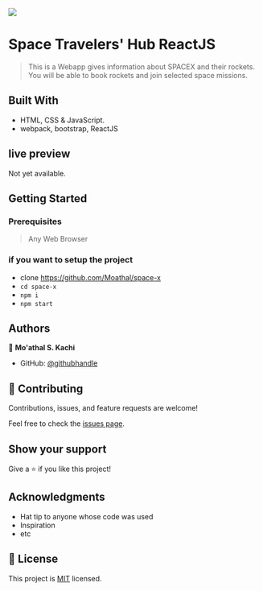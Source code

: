![](https://img.shields.io/badge/Microverse-blueviolet)

# Space Travelers' Hub ReactJS

> This is a Webapp gives information about SPACEX and their rockets. You will be able to book rockets and join selected space missions.


## Built With

- HTML, CSS & JavaScript.
- webpack, bootstrap, ReactJS


## live preview
Not yet available.


## Getting Started

### Prerequisites

> Any Web Browser

### if you want to setup the project
- clone https://github.com/Moathal/space-x
- `cd space-x`
- `npm i`
- `npm start`


## Authors

👤 **Mo'athal S. Kachi**

- GitHub: [@githubhandle](https://github.com/Moathal)


## 🤝 Contributing

Contributions, issues, and feature requests are welcome!

Feel free to check the [issues page](../../issues/).


## Show your support

Give a ⭐️ if you like this project!


## Acknowledgments

- Hat tip to anyone whose code was used
- Inspiration
- etc

## 📝 License

This project is [MIT](./MIT.md) licensed.
